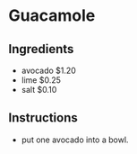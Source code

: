 # Guacamole
## Ingredients
* avocado $1.20
* lime $0.25
* salt $0.10
## Instructions
* put one avocado into a bowl.
